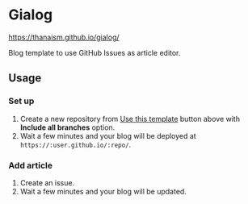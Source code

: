 # Gialog

https://thanaism.github.io/gialog/

Blog template to use GitHub Issues as article editor.

## Usage

### Set up

1. Create a new repository from [Use this template](https://github.com/r7kamura/github-issues-as-blog/generate) button above with **Include all branches** option.
2. Wait a few minutes and your blog will be deployed at `https://:user.github.io/:repo/`.

### Add article

1. Create an issue.
2. Wait a few minutes and your blog will be updated.
